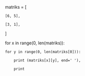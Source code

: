 matriks =  [

    [6, 5],
    
    [3, 1],
]

for x in range(0, len(matriks)):

    for y in range(0, len(matriks[0])):
    
        print (matriks[x][y], end=' '),
        
        print
